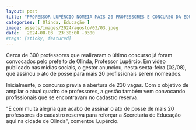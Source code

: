```yaml
---
layout: post
title: "PROFESSOR LUPÉRCIO NOMEIA MAIS 20 PROFESSORES E CONCURSO DA EDUCAÇÃO JÁ TEM 300 CONVOCADOS"
categories: [ Olinda, Educação ]
image: assets/images/2024/agosto/03/03.jpeg
date:   2024-08-03  23:30:00 -0300
#tags: [sticky, featured]
---
```

Cerca de 300 professores que realizaram o último concurso já foram convocados pelo prefeito de Olinda, Professor Lupércio. Em vídeo publicado nas mídias sociais, o gestor anunciou, nesta sexta-feira (02/08), que assinou o ato de posse para mais 20 profissionais serem nomeados. 

Inicialmente, o concurso previa a abertura de 230 vagas. Com o objetivo de ampliar o atual quadro de professores, a gestão também vem convocando profissionais que se encontravam no cadastro reserva.

"É com muita alegria que acabo de assinar o ato de posse de mais 20 professores do cadastro reserva para reforçar a Secretaria de Educação aqui na cidade de Olinda", comentou Lupércio.